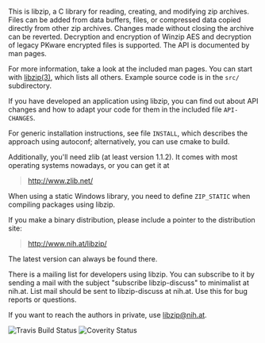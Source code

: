 This is libzip, a C library for reading, creating, and modifying zip
archives. Files can be added from data buffers, files, or compressed
data copied directly from other zip archives. Changes made without
closing the archive can be reverted. Decryption and encryption of
Winzip AES and decryption of legacy PKware encrypted files is
supported. The API is documented by man pages.

For more information, take a look at the included man pages.  You can
start with [libzip(3)](http://nih.at/libzip/libzip.html), which lists
all others.  Example source code is in the `src/` subdirectory.

If you have developed an application using libzip, you can find out
about API changes and how to adapt your code for them in the included
file `API-CHANGES`.

For generic installation instructions, see file `INSTALL`, which
describes the approach using autoconf; alternatively, you can
use cmake to build.

Additionally, you'll need zlib (at least version 1.1.2). It comes
with most operating systems nowadays, or you can get it at
>	http://www.zlib.net/

When using a static Windows library, you need to define `ZIP_STATIC`
when compiling packages using libzip.

If you make a binary distribution, please include a pointer to the
distribution site:
>	http://www.nih.at/libzip/

The latest version can always be found there.

There is a mailing list for developers using libzip.  You can
subscribe to it by sending a mail with the subject "subscribe
libzip-discuss" to minimalist at nih.at. List mail should be sent
to libzip-discuss at nih.at. Use this for bug reports or questions.

If you want to reach the authors in private, use <libzip@nih.at>.

![Travis Build Status](https://api.travis-ci.org/nih-at/libzip.svg?branch=master)
![Coverity Status](https://scan.coverity.com/projects/127/badge.svg?flat=1)
